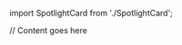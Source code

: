 import SpotlightCard from './SpotlightCard';
  
<SpotlightCard className="custom-spotlight-card" spotlightColor="rgba(0, 229, 255, 0.2)">
  // Content goes here
</SpotlightCard>